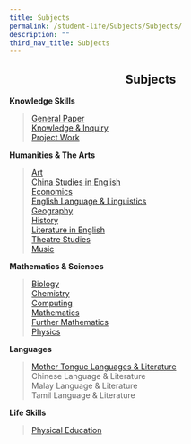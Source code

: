 ```yaml
---
title: Subjects
permalink: /student-life/Subjects/Subjects/
description: ""
third_nav_title: Subjects
---
```

## <center> Subjects </center>

**Knowledge Skills**  

>[General Paper](https://staging.dpz85m35yjlcu.amplifyapp.com/student-life/Subjects/General-Paper/)  
>[Knowledge & Inquiry](https://staging.dpz85m35yjlcu.amplifyapp.com/student-life/Subjects/Knowledge-and-Inquiry/)  
>[Project Work](https://staging.dpz85m35yjlcu.amplifyapp.com/student-life/Subjects/Project-Work/)  


**Humanities & The Arts**

> [Art](https://staging.dpz85m35yjlcu.amplifyapp.com/student-life/Subjects/Higher-Art/)  
> [China Studies in English](https://staging.dpz85m35yjlcu.amplifyapp.com/student-life/Subjects/China-Studies-in-English/)  
> [Economics](https://staging.dpz85m35yjlcu.amplifyapp.com/student-life/Subjects/Economics/)  
> [English Language & Linguistics](https://staging.dpz85m35yjlcu.amplifyapp.com/student-life/Subjects/English-Language-and-Linguistics/)  
> [Geography](https://staging.dpz85m35yjlcu.amplifyapp.com/student-life/Subjects/Geography/)  
> [History](https://staging.dpz85m35yjlcu.amplifyapp.com/student-life/Subjects/History/)  
> [Literature in English](https://staging.dpz85m35yjlcu.amplifyapp.com/student-life/Subjects/Literature-in-English/)  
> [Theatre Studies](https://staging.dpz85m35yjlcu.amplifyapp.com/student-life/Subjects/Theatre-Studies/)  
> [Music](https://staging.dpz85m35yjlcu.amplifyapp.com/student-life/Subjects/Music/)

  
**Mathematics & Sciences**

> [Biology](https://staging.dpz85m35yjlcu.amplifyapp.com/student-life/Subjects/Biology/)  
> [Chemistry](https://staging.dpz85m35yjlcu.amplifyapp.com/student-life/Subjects/Chemistry/)  
> [Computing](https://staging.dpz85m35yjlcu.amplifyapp.com/student-life/Subjects/Computing/)  
> [Mathematics](https://staging.dpz85m35yjlcu.amplifyapp.com/student-life/Subjects/Mathematics/)  
> [Further Mathematics](https://staging.dpz85m35yjlcu.amplifyapp.com/student-life/Subjects/Further-Mathematics/)  
> [Physics](https://staging.dpz85m35yjlcu.amplifyapp.com/student-life/Subjects/Physics/)

  
**Languages**

> [Mother Tongue Languages & Literature](https://staging.dpz85m35yjlcu.amplifyapp.com/student-life/Subjects/Mother-Tongue-Languages-and-Literature/) <br>
> Chinese Language & Literature <br>
> Malay Language & Literature   <br>
> Tamil Language & Literature

   

**Life Skills**

> [Physical Education](https://staging.dpz85m35yjlcu.amplifyapp.com/student-life/Subjects/Physical-Education/)
